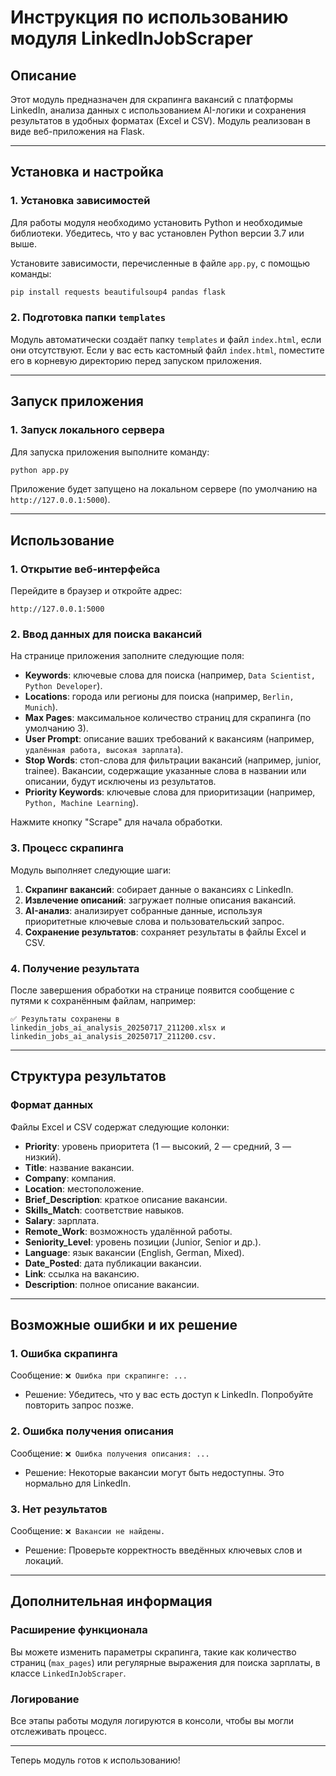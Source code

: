 # Инструкция по использованию модуля LinkedInJobScraper

## Описание
Этот модуль предназначен для скрапинга вакансий с платформы LinkedIn, анализа данных с использованием AI-логики и сохранения результатов в удобных форматах (Excel и CSV). Модуль реализован в виде веб-приложения на Flask.

---

## Установка и настройка

### 1. Установка зависимостей
Для работы модуля необходимо установить Python и необходимые библиотеки. Убедитесь, что у вас установлен Python версии 3.7 или выше.

Установите зависимости, перечисленные в файле `app.py`, с помощью команды:

```bash
pip install requests beautifulsoup4 pandas flask
```

### 2. Подготовка папки `templates`
Модуль автоматически создаёт папку `templates` и файл `index.html`, если они отсутствуют. Если у вас есть кастомный файл `index.html`, поместите его в корневую директорию перед запуском приложения.

---

## Запуск приложения

### 1. Запуск локального сервера
Для запуска приложения выполните команду:

```bash
python app.py
```

Приложение будет запущено на локальном сервере (по умолчанию на `http://127.0.0.1:5000`).

---

## Использование

### 1. Открытие веб-интерфейса
Перейдите в браузер и откройте адрес:
```
http://127.0.0.1:5000
```

### 2. Ввод данных для поиска вакансий
На странице приложения заполните следующие поля:
- **Keywords**: ключевые слова для поиска (например, `Data Scientist, Python Developer`).
- **Locations**: города или регионы для поиска (например, `Berlin, Munich`).
- **Max Pages**: максимальное количество страниц для скрапинга (по умолчанию 3).
- **User Prompt**: описание ваших требований к вакансиям (например, `удалённая работа, высокая зарплата`).
- **Stop Words**: стоп-слова для фильтрации вакансий (например, junior, trainee). Вакансии, содержащие указанные слова в названии или описании, будут исключены из результатов.
- **Priority Keywords**: ключевые слова для приоритизации (например, `Python, Machine Learning`).

Нажмите кнопку "Scrape" для начала обработки.

### 3. Процесс скрапинга
Модуль выполняет следующие шаги:
1. **Скрапинг вакансий**: собирает данные о вакансиях с LinkedIn.
2. **Извлечение описаний**: загружает полные описания вакансий.
3. **AI-анализ**: анализирует собранные данные, используя приоритетные ключевые слова и пользовательский запрос.
4. **Сохранение результатов**: сохраняет результаты в файлы Excel и CSV.

### 4. Получение результата
После завершения обработки на странице появится сообщение с путями к сохранённым файлам, например:
```
✅ Результаты сохранены в linkedin_jobs_ai_analysis_20250717_211200.xlsx и linkedin_jobs_ai_analysis_20250717_211200.csv.
```

---

## Структура результатов

### Формат данных
Файлы Excel и CSV содержат следующие колонки:
- **Priority**: уровень приоритета (1 — высокий, 2 — средний, 3 — низкий).
- **Title**: название вакансии.
- **Company**: компания.
- **Location**: местоположение.
- **Brief_Description**: краткое описание вакансии.
- **Skills_Match**: соответствие навыков.
- **Salary**: зарплата.
- **Remote_Work**: возможность удалённой работы.
- **Seniority_Level**: уровень позиции (Junior, Senior и др.).
- **Language**: язык вакансии (English, German, Mixed).
- **Date_Posted**: дата публикации вакансии.
- **Link**: ссылка на вакансию.
- **Description**: полное описание вакансии.

---

## Возможные ошибки и их решение

### 1. Ошибка скрапинга
Сообщение: `❌ Ошибка при скрапинге: ...`
- Решение: Убедитесь, что у вас есть доступ к LinkedIn. Попробуйте повторить запрос позже.

### 2. Ошибка получения описания
Сообщение: `❌ Ошибка получения описания: ...`
- Решение: Некоторые вакансии могут быть недоступны. Это нормально для LinkedIn.

### 3. Нет результатов
Сообщение: `❌ Вакансии не найдены.`
- Решение: Проверьте корректность введённых ключевых слов и локаций.

---

## Дополнительная информация

### Расширение функционала
Вы можете изменить параметры скрапинга, такие как количество страниц (`max_pages`) или регулярные выражения для поиска зарплаты, в классе `LinkedInJobScraper`.

### Логирование
Все этапы работы модуля логируются в консоли, чтобы вы могли отслеживать процесс.

---

Теперь модуль готов к использованию!
